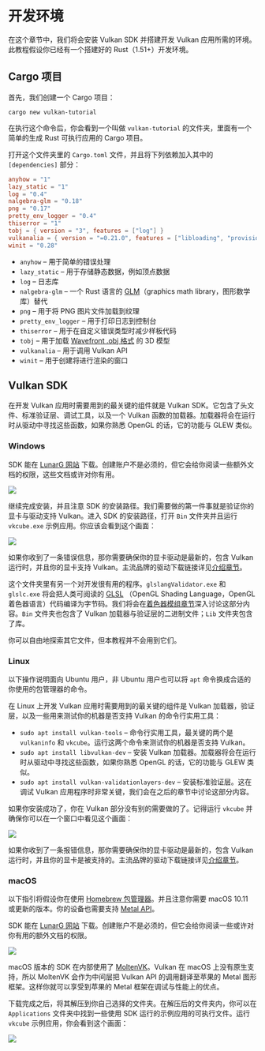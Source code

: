 # 开发环境

在这个章节中，我们将会安装 Vulkan SDK 并搭建开发 Vulkan 应用所需的环境。此教程假设你已经有一个搭建好的 Rust（1.51+）开发环境。

## Cargo 项目

首先，我们创建一个 Cargo 项目：

`cargo new vulkan-tutorial`

在执行这个命令后，你会看到一个叫做 `vulkan-tutorial` 的文件夹，里面有一个简单的生成 Rust 可执行应用的 Cargo 项目。

打开这个文件夹里的 `Cargo.toml` 文件，并且将下列依赖加入其中的 `[dependencies]` 部分：

```toml
anyhow = "1"
lazy_static = "1"
log = "0.4"
nalgebra-glm = "0.18"
png = "0.17"
pretty_env_logger = "0.4"
thiserror = "1"
tobj = { version = "3", features = ["log"] }
vulkanalia = { version = "=0.21.0", features = ["libloading", "provisional", "window"] }
winit = "0.28"
```

* `anyhow` &ndash; 用于简单的错误处理
* `lazy_static` &ndash; 用于存储静态数据，例如顶点数据
* `log` &ndash; 日志库
* `nalgebra-glm` &ndash; 一个 Rust 语言的 [GLM](https://glm.g-truc.net/0.9.9/index.html)（graphics math library，图形数学库）替代
* `png` &ndash; 用于将 PNG 图片文件加载到纹理
* `pretty_env_logger` &ndash; 用于打印日志到控制台
* `thiserror` &ndash; 用于在自定义错误类型时减少样板代码
* `tobj` &ndash; 用于加载 [Wavefront .obj 格式](https:/en.wikipedia.org/wiki/Wavefront_.obj_file) 的 3D 模型
* `vulkanalia` &ndash; 用于调用 Vulkan API
* `winit` &ndash; 用于创建将进行渲染的窗口

## Vulkan SDK

在开发 Vulkan 应用时需要用到的最关键的组件就是 Vulkan SDK。它包含了头文件、标准验证层、调试工具，以及一个 Vulkan 函数的加载器。加载器将会在运行时从驱动中寻找这些函数，如果你熟悉 OpenGL 的话，它的功能与 GLEW 类似。

### Windows

SDK 能在 [LunarG 网站](https://vulkan.lunarg.com/) 下载。创建账户不是必须的，但它会给你阅读一些额外文档的权限，这些文档或许对你有用。

![](./images/vulkan_sdk_download_buttons.png)

继续完成安装，并且注意 SDK 的安装路径。我们需要做的第一件事就是验证你的显卡与驱动支持 Vulkan。进入 SDK 的安装路径，打开 `Bin` 文件夹并且运行 `vkcube.exe` 示例应用。你应该会看到这个画面：

![](./images/cube_demo.png)

如果你收到了一条错误信息，那你需要确保你的显卡驱动是最新的，包含 Vulkan 运行时，并且你的显卡支持 Vulkan。主流品牌的驱动下载链接详见[介绍章节](introduction.html)。

这个文件夹里有另一个对开发很有用的程序。`glslangValidator.exe` 和 `glslc.exe` 将会把人类可阅读的 [GLSL](https://en.wikipedia.org/wiki/OpenGL_Shading_Language) （OpenGL Shading Language，OpenGL 着色器语言）代码编译为字节码。我们将会在[着色器模组章节](pipeline/shader_modules.html)深入讨论这部分内容。`Bin` 文件夹也包含了 Vulkan 加载器与验证层的二进制文件；`Lib` 文件夹包含了库。

你可以自由地探索其它文件，但本教程并不会用到它们。

### Linux

以下操作说明面向 Ubuntu 用户，非 Ubuntu 用户也可以将 `apt` 命令换成合适的你使用的包管理器的命令。

在 Linux 上开发 Vulkan 应用时需要用到的最关键的组件是 Vulkan 加载器，验证层，以及一些用来测试你的机器是否支持 Vulkan 的命令行实用工具：

* `sudo apt install vulkan-tools` &ndash; 命令行实用工具，最关键的两个是 `vulkaninfo` 和 `vkcube`。运行这两个命令来测试你的机器是否支持 Vulkan。
* `sudo apt install libvulkan-dev` &ndash; 安装 Vulkan 加载器。加载器将会在运行时从驱动中寻找这些函数，如果你熟悉 OpenGL 的话，它的功能与 GLEW 类似。
* `sudo apt install vulkan-validationlayers-dev` &ndash; 安装标准验证层。这在调试 Vulkan 应用程序时非常关键，我们会在之后的章节中讨论这部分内容。

如果你安装成功了，你在 Vulkan 部分没有别的需要做的了。记得运行 `vkcube` 并确保你可以在一个窗口中看见这个画面：

![](./images/cube_demo_nowindow.png)

如果你收到了一条报错信息，那你需要确保你的显卡驱动是最新的，包含 Vulkan 运行时，并且你的显卡是被支持的。主流品牌的驱动下载链接详见[介绍章节](introduction.html)。

### macOS

以下指引将假设你在使用 [Homebrew 包管理器](https://brew.sh/)。并且注意你需要 macOS 10.11 或更新的版本。你的设备也需要支持 [Metal API](https://en.wikipedia.org/wiki/Metal_(API)#Supported_GPUs)。

SDK 能在 [LunarG 网站](https://vulkan.lunarg.com/) 下载。创建账户不是必须的，但它会给你阅读一些或许对你有用的额外文档的权限。

![](./images/vulkan_sdk_download_buttons.png)

macOS 版本的 SDK 在内部使用了 [MoltenVK](https://moltengl.com/)。Vulkan 在 macOS 上没有原生支持，所以 MoltenVK 会作为中间层把 Vulkan API 的调用翻译至苹果的 Metal 图形框架。这样你就可以享受到苹果的 Metal 框架在调试与性能上的优点。

下载完成之后，将其解压到你自己选择的文件夹。在解压后的文件夹内，你可以在 `Applications` 文件夹中找到一些使用 SDK 运行的示例应用的可执行文件。运行 `vkcube` 示例应用，你会看到这个画面：

![](./images/cube_demo_mac.png)
